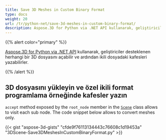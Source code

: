 ```yaml
---
title: Save 3D Meshes in Custom Binary Format
type: docs
weight: 20
url: /tr/python-net/save-3d-meshes-in-custom-binary-format/
description: Aspose.3D for Python via .NET API kullanarak, geliştiriciler desteklenen herhangi bir 3D dosyasını açabilir ve daha sonra özel ikili dosyaya kafesler yazabilirler.
---
```

{{% alert color="primary" %}}

[Aspose.3D for Python via .NET API](https://products.aspose.com/3d/python-net/) kullanarak, geliştiriciler desteklenen herhangi bir 3D dosyasını açabilir ve ardından ikili dosyadaki kafesleri yazabilirler.

{{% /alert %}}
##  **3D dosyasını yükleyin ve özel ikili format programlama örneğinde kafesler yazın**
`accept` method exposed by the `root_node` member in the [`Scene`](https://reference.aspose.com/3d/net/aspose.threed/scene) class allows to visit each sub node. The code snippet below allows to convert meshes only.

{{< gist "aspose-3d-gists" "cfde9f76113134443c76608c1d19453a" "3DScene-Save3DMeshesInCustomBinaryFormat.py" >}}
